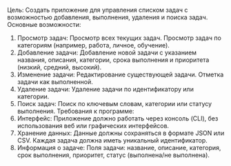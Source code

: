 Цель:
Создать приложение для управления списком задач с возможностью добавления, выполнения, удаления и поиска задач.
Основные возможности:
1. Просмотр задач:
Просмотр всех текущих задач.
Просмотр задач по категориям (например, работа, личное, обучение).
2. Добавление задачи:
Добавление новой задачи с указанием названия, описания, категории, срока 
выполнения и приоритета (низкий, средний, высокий).
3. Изменение задачи:
Редактирование существующей задачи.
Отметка задачи как выполненной.
4. Удаление задачи:
Удаление задачи по идентификатору или категории.
5. Поиск задач:
Поиск по ключевым словам, категории или статусу выполнения.
Требования к программе:
1. Интерфейс:
Приложение должно работать через консоль (CLI), без использования веб или графических интерфейсов.
2. Хранение данных:
Данные должны сохраняться в формате JSON или CSV.
Каждая задача должна иметь уникальный идентификатор.
3. Информация о задаче:
Поля задачи: название, описание, категория, срок выполнения, приоритет, 
статус (выполнена/не выполнена).
